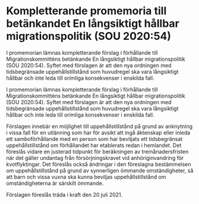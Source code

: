 # Kompletterande promemoria till betänkandet En långsiktigt hållbar migrationspolitik (SOU 2020:54)

I promemorian lämnas kompletterande förslag i förhållande till Migrationskommitténs betänkande En långsiktigt hållbar migrationspolitik (SOU 2020:54). Syftet med förslagen är att den nya ordningen med tidsbegränsade uppehållstillstånd som huvudregel ska vara långsiktigt hållbar och inte leda till orimliga konsekvenser i enskilda fall.

I promemorian lämnas kompletterande förslag i förhållande till Migrationskommitténs betänkande En långsiktigt hållbar migrationspolitik (SOU 2020:54). Syftet med förslagen är att den nya ordningen med tidsbegränsade uppehållstillstånd som huvudregel ska vara långsiktigt hållbar och inte leda till orimliga konsekvenser i enskilda fall.

Förslagen innebär en möjlighet till uppehållstillstånd på grund av anknytning i vissa fall för en utlänning som har för avsikt att ingå äktenskap eller inleda ett samboförhållande med en person som har beviljats ett tidsbegränsat uppehållstillstånd om förhållandet har etablerats redan i hemlandet. Det föreslås vidare en justerad tidpunkt för beräkningen av tremånadersfristen när det gäller undantag från försörjningskravet vid anhöriginvandring för kvotflyktingar. Det föreslås också ändringar i den föreslagna bestämmelsen om uppehållstillstånd på grund av synnerligen ömmande omständigheter, så att barn och vissa vuxna ska kunna beviljas uppehållstillstånd om omständigheterna är särskilt ömmande.

Förslagen föreslås träda i kraft den 20 juli 2021.
